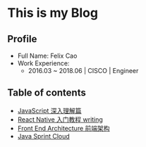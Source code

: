 # This is my Blog

## Profile
- Full Name: Felix Cao
- Work Experience:
    - 2016.03 ~ 2018.06 | CISCO | Engineer

## Table of contents

- [JavaScript 深入理解篇](https://github.com/felix-cao/Blog/blob/master/JavaScript.md)
- [React Native 入门教程 writing](https://github.com/felix-cao/Blog/blob/master/react-native-tutorial.md)
- [Front End Architecture 前端架构](https://github.com/felix-cao/Blog/blob/master/architecture-front-end.md)
- [Java Sprint Cloud](https://github.com/felix-cao/Blog/blob/master/sprint-cloud.md)
